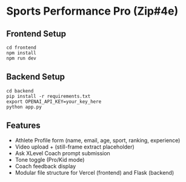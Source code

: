 # Sports Performance Pro (Zip#4e)

## Frontend Setup
```
cd frontend
npm install
npm run dev
```

## Backend Setup
```
cd backend
pip install -r requirements.txt
export OPENAI_API_KEY=your_key_here
python app.py
```

## Features
- Athlete Profile form (name, email, age, sport, ranking, experience)
- Video upload + (still-frame extract placeholder)
- Ask XLevel Coach prompt submission
- Tone toggle (Pro/Kid mode)
- Coach feedback display
- Modular file structure for Vercel (frontend) and Flask (backend)
